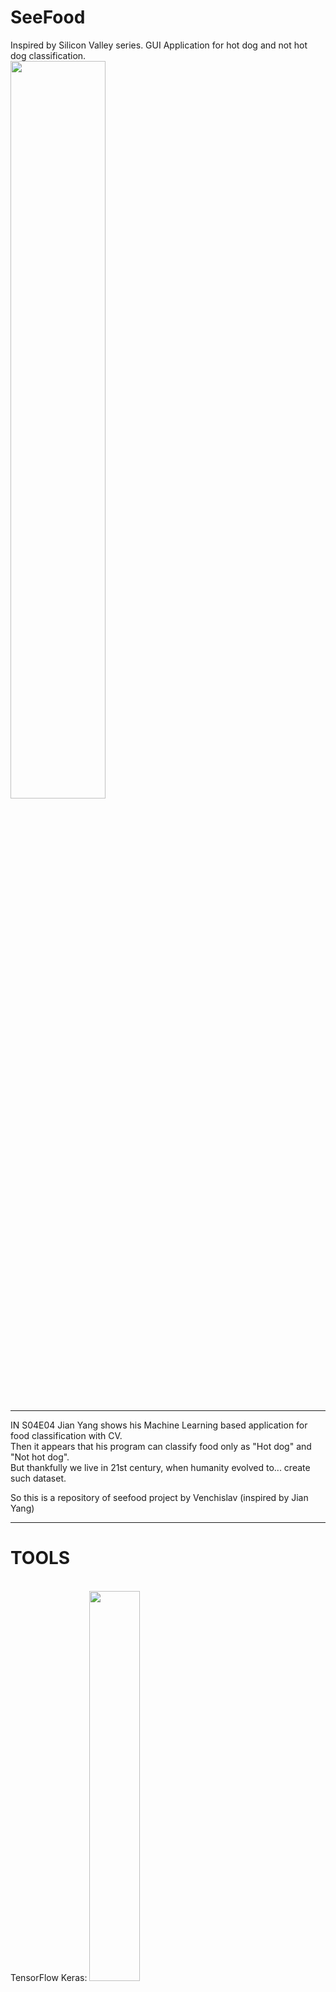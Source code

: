 # SeeFood
Inspired by Silicon Valley series. GUI Application for hot dog and not hot dog classification. <br>
<img src='https://variety.com/wp-content/uploads/2014/03/siliconvalley04.jpg' width=55%> <br>
____
IN S04E04 Jian Yang shows his Machine Learning based application for food classification with CV. <br>
Then it appears that his program can classify food only as "Hot dog" and "Not hot dog". <br>
But thankfully we live in 21st century, when humanity evolved to... create such dataset. <br>

So this is a repository of seefood project by Venchislav (inspired by Jian Yang)
___
<H1>TOOLS</H1> <br>
TensorFlow Keras:
<img src='https://posit.co/wp-content/uploads/2022/10/thumbnail-6.png' width=40%><br>
Google CoLab:
<img src='https://colab.research.google.com/img/colab_favicon_256px.png'><br>
LIBRARIES:
NumPy
Pandas
Matplotlib, Seaborn
Scikit Learn
